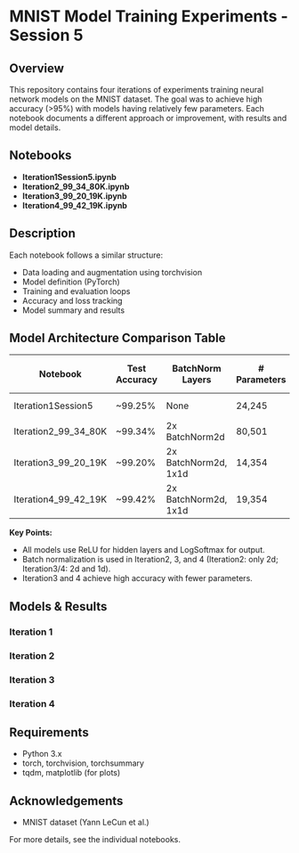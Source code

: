 # MNIST Model Training Experiments - Session 5

## Overview
This repository contains four iterations of experiments training neural network models on the MNIST dataset. The goal was to achieve high accuracy (>95%) with models having relatively few parameters. Each notebook documents a different approach or improvement, with results and model details.

## Notebooks
- **Iteration1Session5.ipynb**
- **Iteration2_99_34_80K.ipynb**
- **Iteration3_99_20_19K.ipynb**
- **Iteration4_99_42_19K.ipynb**

## Description
Each notebook follows a similar structure:
- Data loading and augmentation using torchvision
- Model definition (PyTorch)
- Training and evaluation loops
- Accuracy and loss tracking
- Model summary and results

## Model Architecture Comparison Table

| Notebook                | Test Accuracy | BatchNorm Layers         | # Parameters | Fully Connected Layers | Activation Functions         |
|-------------------------|--------------|-------------------------|--------------|-----------------------|------------------------------|
| Iteration1Session5      | ~99.25%      | None                    | 24,245       | 2 (65, 10)            | ReLU, LogSoftmax             |
| Iteration2_99_34_80K    | ~99.34%      | 2x BatchNorm2d          | 80,501       | 2 (65, 10)            | ReLU, LogSoftmax             |
| Iteration3_99_20_19K    | ~99.20%      | 2x BatchNorm2d, 1x1d    | 14,354       | 2 (32, 10)            | ReLU, LogSoftmax             |
| Iteration4_99_42_19K    | ~99.42%      | 2x BatchNorm2d, 1x1d    | 19,354       | 2 (48, 10)            | ReLU, LogSoftmax             |

**Key Points:**
- All models use ReLU for hidden layers and LogSoftmax for output.
- Batch normalization is used in Iteration2, 3, and 4 (Iteration2: only 2d; Iteration3/4: 2d and 1d).
- Iteration3 and 4 achieve high accuracy with fewer parameters.

## Models & Results

### Iteration 1

### Iteration 2

### Iteration 3

### Iteration 4


## Requirements
- Python 3.x
- torch, torchvision, torchsummary
- tqdm, matplotlib (for plots)

## Acknowledgements
- MNIST dataset (Yann LeCun et al.)

For more details, see the individual notebooks.
